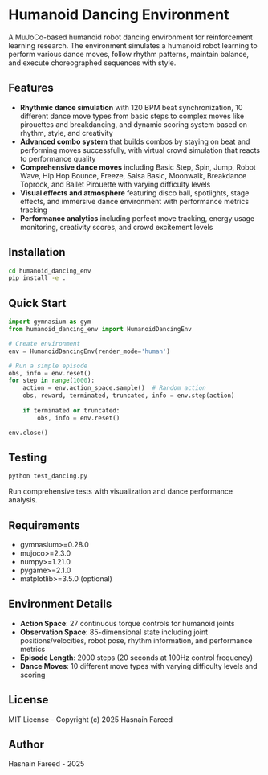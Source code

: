 # Humanoid Dancing Environment

A MuJoCo-based humanoid robot dancing environment for reinforcement learning research. The environment simulates a humanoid robot learning to perform various dance moves, follow rhythm patterns, maintain balance, and execute choreographed sequences with style.

## Features

- **Rhythmic dance simulation** with 120 BPM beat synchronization, 10 different dance move types from basic steps to complex moves like pirouettes and breakdancing, and dynamic scoring system based on rhythm, style, and creativity
- **Advanced combo system** that builds combos by staying on beat and performing moves successfully, with virtual crowd simulation that reacts to performance quality
- **Comprehensive dance moves** including Basic Step, Spin, Jump, Robot Wave, Hip Hop Bounce, Freeze, Salsa Basic, Moonwalk, Breakdance Toprock, and Ballet Pirouette with varying difficulty levels
- **Visual effects and atmosphere** featuring disco ball, spotlights, stage effects, and immersive dance environment with performance metrics tracking
- **Performance analytics** including perfect move tracking, energy usage monitoring, creativity scores, and crowd excitement levels

## Installation

```bash
cd humanoid_dancing_env
pip install -e .
```

## Quick Start

```python
import gymnasium as gym
from humanoid_dancing_env import HumanoidDancingEnv

# Create environment
env = HumanoidDancingEnv(render_mode='human')

# Run a simple episode
obs, info = env.reset()
for step in range(1000):
    action = env.action_space.sample()  # Random action
    obs, reward, terminated, truncated, info = env.step(action)
    
    if terminated or truncated:
        obs, info = env.reset()

env.close()
```

## Testing

```bash
python test_dancing.py
```

Run comprehensive tests with visualization and dance performance analysis.

## Requirements

- gymnasium>=0.28.0
- mujoco>=2.3.0
- numpy>=1.21.0
- pygame>=2.1.0
- matplotlib>=3.5.0 (optional)

## Environment Details

- **Action Space**: 27 continuous torque controls for humanoid joints
- **Observation Space**: 85-dimensional state including joint positions/velocities, robot pose, rhythm information, and performance metrics
- **Episode Length**: 2000 steps (20 seconds at 100Hz control frequency)
- **Dance Moves**: 10 different move types with varying difficulty levels and scoring

## License

MIT License - Copyright (c) 2025 Hasnain Fareed

## Author

Hasnain Fareed - 2025